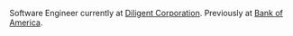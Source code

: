 Software Engineer currently at [Diligent Corporation](https://diligent.com/). Previously at [Bank of America](https://bankofamerica.com/).
